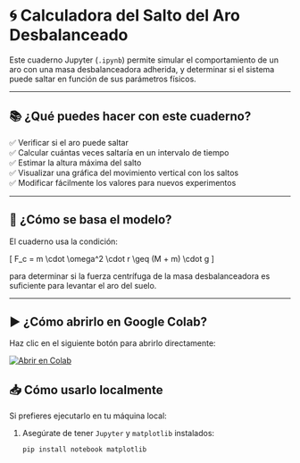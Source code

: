 # 🌀 Calculadora del Salto del Aro Desbalanceado

Este cuaderno Jupyter (`.ipynb`) permite simular el comportamiento de un aro con una masa desbalanceadora adherida, y determinar si el sistema puede saltar en función de sus parámetros físicos.

---

## 📚 ¿Qué puedes hacer con este cuaderno?

✅ Verificar si el aro puede saltar  
✅ Calcular cuántas veces saltaría en un intervalo de tiempo  
✅ Estimar la altura máxima del salto  
✅ Visualizar una gráfica del movimiento vertical con los saltos  
✅ Modificar fácilmente los valores para nuevos experimentos

---

## 🧠 ¿Cómo se basa el modelo?

El cuaderno usa la condición:

\[
F_c = m \cdot \omega^2 \cdot r \geq (M + m) \cdot g
\]

para determinar si la fuerza centrífuga de la masa desbalanceadora es suficiente para levantar el aro del suelo.

---

## ▶️ ¿Cómo abrirlo en Google Colab?

Haz clic en el siguiente botón para abrirlo directamente:

[![Abrir en Colab](https://colab.research.google.com/assets/colab-badge.svg)](https://colab.research.google.com/github/amyaleja05/Trabajo_Reto_Cientifico/blob/main/Codigos_Simulacion/calculadora_saltos_avanzada.ipynb)


## 📥 Cómo usarlo localmente

Si prefieres ejecutarlo en tu máquina local:

1. Asegúrate de tener `Jupyter` y `matplotlib` instalados:
   ```bash
   pip install notebook matplotlib

